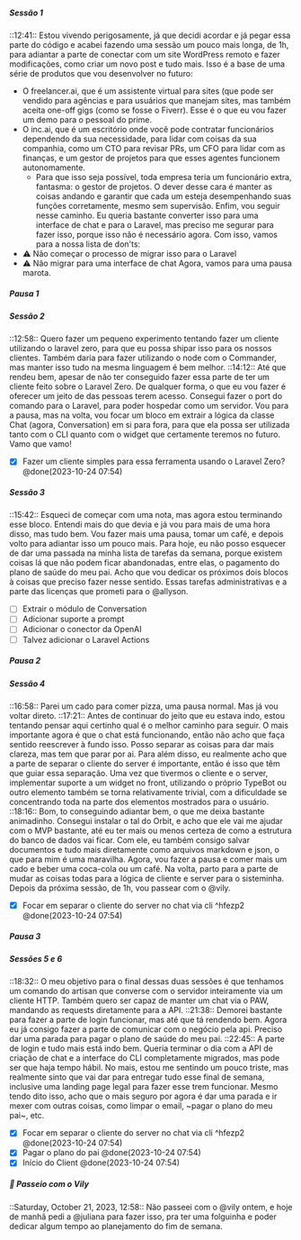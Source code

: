 ##### Sessão 1
::12:41:: Estou vivendo perigosamente, já que decidi acordar e já pegar essa parte do código e acabei fazendo uma sessão um pouco mais longa, de 1h, para adiantar a parte de conectar com um site WordPress remoto e fazer modificações, como criar um novo post e tudo mais.
Isso é a base de uma série de produtos que vou desenvolver no futuro:
- O freelancer.ai, que é um assistente virtual para sites (que pode ser vendido para agências e para usuários que manejam sites, mas também aceita one-off gigs (como se fosse o Fiverr). Esse é o que eu vou fazer um demo para o pessoal do prime.
- O inc.ai, que é um escritório onde você pode contratar funcionários dependendo da sua necessidade, para lidar com coisas da sua companhia, como um CTO para revisar PRs, um CFO para lidar com as finanças, e um gestor de projetos para que esses agentes funcionem autonomamente.
	- Para que isso seja possível, toda empresa teria um funcionário extra, fantasma: o gestor de projetos. O dever desse cara é manter as coisas andando e garantir que cada um esteja desempenhando suas funções corretamente, mesmo sem supervisão.
Enfim, vou seguir nesse caminho. Eu queria bastante converter isso para uma interface de chat e para o Laravel, mas preciso me segurar para fazer isso, porque isso não é necessário agora. Com isso, vamos para a nossa lista de don'ts:
- ⚠️ Não começar o processo de migrar isso para o Laravel
- ⚠️ Não migrar para uma interface de chat
Agora, vamos para uma pausa marota.

##### Pausa 1

##### Sessão 2
::12:58:: Quero fazer um pequeno experimento tentando fazer um cliente utilizando o laravel zero, para que eu possa shipar isso para os nossos clientes. Também daria para fazer utilizando o node com o Commander, mas manter isso tudo na mesma linguagem é bem melhor.
::14:12:: Até que rendeu bem, apesar de não ter conseguido fazer essa parte de ter um cliente feito sobre o Laravel Zero. De qualquer forma, o que eu vou fazer é oferecer um jeito de das pessoas terem acesso. Consegui fazer o port do comando para o Laravel, para poder hospedar como um servidor. Vou para a pausa, mas na volta, vou focar um bloco em extrair a lógica da classe Chat (agora, Conversation) em si para fora, para que ela possa ser utilizada tanto com o CLI quanto com o widget que certamente teremos no futuro. Vamo que vamo!
- [x] Fazer um cliente simples para essa ferramenta usando o Laravel Zero? @done(2023-10-24 07:54)

##### Sessão 3
::15:42:: Esqueci de começar com uma nota, mas agora estou terminando esse bloco. Entendi mais do que devia e já vou para mais de uma hora disso, mas tudo bem. Vou fazer mais uma pausa, tomar um café, e depois volto para adiantar isso um pouco mais.
Para hoje, eu não posso esquecer de dar uma passada na minha lista de tarefas da semana, porque existem coisas lá que não podem ficar abandonadas, entre elas, o pagamento do plano de saúde do meu pai. Acho que vou dedicar os próximos dois blocos à coisas que preciso fazer nesse sentido. Essas tarefas administrativas e a parte das licenças que prometi para o @allyson.
- [ ] Extrair o módulo de Conversation
- [ ] Adicionar suporte a prompt
- [ ] Adicionar o conector da OpenAI
- [ ] Talvez adicionar o Laravel Actions 

##### Pausa 2

##### Sessão 4
::16:58:: Parei um cado para comer pizza, uma pausa normal. Mas já vou voltar direto.
::17:21:: Antes de continuar do jeito que eu estava indo, estou tentando pensar aqui certinho qual é o melhor caminho para seguir. O mais importante agora é que o chat está funcionando, então não acho que faça sentido reescrever à fundo isso. Posso separar as coisas para dar mais clareza, mas tem que parar por ai.
Para além disso, eu realmente acho que a parte de separar o cliente do server é importante, então é isso que têm que guiar essa separação. Uma vez que tivermos o cliente e o server, implementar suporte a um widget no front, utilizando o próprio TypeBot ou outro elemento também se torna relativamente trivial, com a dificuldade se concentrando toda na parte dos elementos mostrados para o usuário.
::18:16:: Bom, to conseguindo adiantar bem, o que me deixa bastante animadinho. Consegui instalar o tal do Orbit, e acho que ele vai me ajudar com o MVP bastante, até eu ter mais ou menos certeza de como a estrutura do banco de dados vai ficar. Com ele, eu também consigo salvar documentos e tudo mais diretamente como arquivos markdown e json, o que para mim é uma maravilha. Agora, vou fazer a pausa e comer mais um cado e beber uma coca-cola ou um café. Na volta, parto para a parte de mudar as coisas todas para a lógica de cliente e server para o sisteminha. Depois da próxima sessão, de 1h, vou passear com o @vily.
- [x] Focar em separar o cliente do server no chat via cli ^hfezp2 @done(2023-10-24 07:54)

##### Pausa 3

##### Sessões 5 e 6
::18:32:: O meu objetivo para o final dessas duas sessões é que tenhamos um comando do artisan que converse com o servidor inteiramente via um cliente HTTP. Também quero ser capaz de manter um chat via o PAW, mandando as requests diretamente para a API.
::21:38:: Demorei bastante para fazer a parte de login funcionar, mas até que tá rendendo bem. Agora eu já consigo fazer a parte de comunicar com o negócio pela api. Preciso dar uma parada para pagar o plano de saúde do meu pai.
::22:45:: A parte de login e tudo mais está indo bem. Queria terminar o dia com a API de criação de chat e a interface do CLI completamente migrados, mas pode ser que haja tempo hábil. No mais, estou me sentindo um pouco triste, mas realmente sinto que vai dar para entregar tudo esse final de semana, inclusive uma landing page legal para fazer esse trem funcionar.
Mesmo tendo dito isso, acho que o mais seguro por agora é dar uma parada e ir mexer com outras coisas, como limpar o email, ~pagar o plano do meu pai~, etc.
- [x] Focar em separar o cliente do server no chat via cli ^hfezp2 @done(2023-10-24 07:54)
- [x] Pagar o plano do pai @done(2023-10-24 07:54)
- [x] Início do Client @done(2023-10-24 07:54)

##### 🦮 Passeio com o Vily
::Saturday, October 21, 2023, 12:58:: Não passeei com o @vily ontem, e hoje de manhã pedi a @juliana para fazer isso, pra ter uma folguinha e poder dedicar algum tempo ao planejamento do fim de semana.